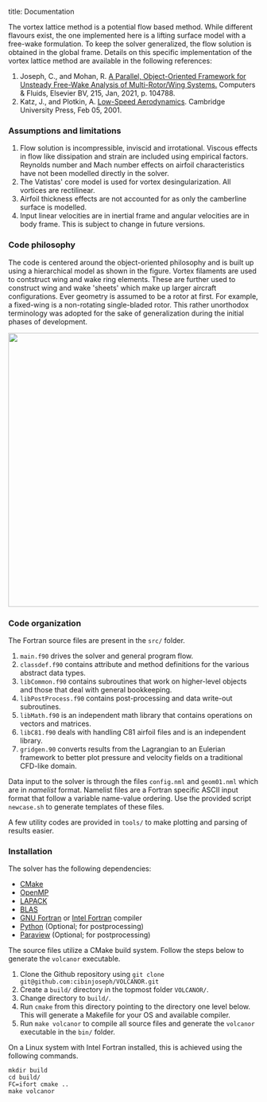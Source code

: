 title: Documentation

The vortex lattice method is a potential flow based method. While different flavours exist, the one implemented here is a lifting surface model with a free-wake formulation. To keep the solver generalized, the flow solution is obtained in the global frame. Details on this specific implementation of the vortex lattice method are available in the following references:

1. Joseph, C., and Mohan, R. [A Parallel, Object-Oriented Framework for Unsteady Free-Wake Analysis of Multi-Rotor/Wing Systems.](https://doi.org/10.1016/j.compfluid.2020.104788) Computers &amp; Fluids, Elsevier BV, 215, Jan, 2021, p. 104788.  
2. Katz, J., and Plotkin, A. [Low-Speed Aerodynamics](https://doi.org/10.1017/CBO9780511810329). Cambridge University Press, Feb 05, 2001.

### Assumptions and limitations
1. Flow solution is incompressible, inviscid and irrotational. Viscous effects in flow like dissipation and strain are included using empirical factors. Reynolds number and Mach number effects on airfoil characteristics have not been modelled directly in the solver.
2. The Vatistas' core model is used for vortex desingularization. All vortices are rectilinear.
3. Airfoil thickness effects are not accounted for as only the camberline surface is modelled.
4. Input linear velocities are in inertial frame and angular velocities are in body frame. This is subject to change in future versions.

### Code philosophy
The code is centered around the object-oriented philosophy and is built up using a hierarchical model as shown in the figure. Vortex filaments are used to contstruct wing and wake ring elements. These are further used to construct wing and wake 'sheets' which make up larger aircraft configurations. Ever geometry is assumed to be a rotor at first. For example, a fixed-wing is a non-rotating single-bladed rotor. This rather unorthodox terminology was adopted for the sake of generalization during the initial phases of development.

<img src="|media|/data_abstraction.png" alt="" width="550pt">

### Code organization
The Fortran source files are present in the `src/` folder.

1. `main.f90` drives the solver and general program flow.  
2. `classdef.f90` contains attribute and method definitions for the various abstract data types.  
3. `libCommon.f90` contains subroutines that work on higher-level objects and those that deal with general bookkeeping.  
4. `libPostProcess.f90` contains post-processing and data write-out subroutines.  
5. `libMath.f90` is an independent math library that contains operations on vectors and matrices.  
6. `libC81.f90` deals with handling C81 airfoil files and is an independent library.  
7. `gridgen.90` converts results from the Lagrangian to an Eulerian framework to better plot pressure and velocity fields on a traditional CFD-like domain.

Data input to the solver is through the files `config.nml` and `geom01.nml` which are in _namelist_ format. Namelist files are a Fortran specific ASCII input format that follow a variable name-value ordering. Use the provided script `newcase.sh` to generate templates of these files.

A few utility codes are provided in `tools/` to make plotting and parsing of results easier.

### Installation
The solver has the following dependencies:

* [CMake](https://cmake.org/install/)
* [OpenMP](https://www.openmp.org/)
* [LAPACK](https://www.netlib.org/lapack/)
* [BLAS](https://www.netlib.org/blas/)
* [GNU Fortran](https://gcc.gnu.org/fortran/) or [Intel Fortran](https://www.intel.com/content/www/us/en/developer/tools/oneapi/fortran-compiler.html) compiler
* [Python](https://www.python.org/) (Optional; for postprocessing)
* [Paraview](https://www.paraview.org/download/) (Optional; for postprocessing)

The source files utilize a CMake build system. Follow the steps below to generate the `volcanor` executable.

1. Clone the Github repository using `git clone git@github.com:cibinjoseph/VOLCANOR.git`
2. Create a `build/` directory in the topmost folder `VOLCANOR/`.
3. Change directory to `build/`.
4. Run `cmake` from this directory pointing to the directory one level below. This will generate a Makefile for your OS and available compiler.
5. Run `make volcanor` to compile all source files and generate the `volcanor` executable in the `bin/` folder.

On a Linux system with Intel Fortran installed, this is achieved using the following commands.
```
mkdir build
cd build/
FC=ifort cmake ..
make volcanor
```
